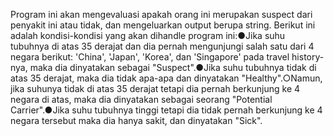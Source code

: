 Program ini akan mengevaluasi apakah orang ini merupakan suspect dari penyakit ini atau tidak, dan mengeluarkan output berupa string. Berikut ini adalah kondisi-kondisi yang akan dihandle program ini:●Jika suhu tubuhnya di atas 35 derajat dan dia pernah mengunjungi salah satu dari 4 negara berikut: 'China', 'Japan', 'Korea', dan 'Singapore' pada travel history-nya, maka dia dinyatakan sebagai "Suspect".●Jika suhu tubuhnya tidak di atas 35 derajat, maka dia tidak apa-apa dan dinyatakan "Healthy".○Namun, jika suhunya tidak di atas 35 derajat tetapi dia pernah berkunjung ke 4 negara di atas, maka dia dinyatakan sebagai seorang "Potential Carrier".●Jika suhu tubuhnya tinggi tetapi dia tidak pernah berkunjung ke 4 negara tersebut maka dia hanya sakit, dan dinyatakan "Sick".
